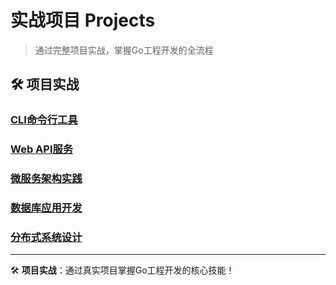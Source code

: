 # 实战项目 Projects

> 通过完整项目实战，掌握Go工程开发的全流程

<!-- TODO: 这里将提供从简单到复杂的完整项目实战教程，每个项目都包含需求分析、架构设计、代码实现、测试部署等完整流程 -->

## 🛠️ 项目实战

### [CLI命令行工具](/practice/projects/cli-tools)
<!-- TODO: 开发功能完整的命令行工具，包括参数解析、配置管理、子命令等 -->

### [Web API服务](/practice/projects/web-api)
<!-- TODO: 构建RESTful API服务，包括路由设计、中间件、数据库集成等 -->

### [微服务架构实践](/practice/projects/microservices)
<!-- TODO: 设计和实现微服务架构，包括服务发现、负载均衡、配置中心等 -->

### [数据库应用开发](/practice/projects/database-app)
<!-- TODO: 开发数据密集型应用，包括ORM使用、数据库设计、缓存策略等 -->

### [分布式系统设计](/practice/projects/distributed-systems)
<!-- TODO: 构建分布式系统，包括一致性、可用性、分区容错等CAP理论实践 -->

---

🛠️ **项目实战**：通过真实项目掌握Go工程开发的核心技能！ 